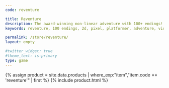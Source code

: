 ```yaml
---
code: reventure

title: Reventure
description: The award-winning non-linear adventure with 100+ endings!
keywords: reventure, 100 endings, 2d, pixel, platformer, adventure, videogame

permalink: /store/reventure/
layout: empty

#twitter_widget: true
#theme_text: is-primary
type: game
---
```


{% assign product = site.data.products | where_exp:"item","item.code == 'reventure'" | first %}
{% include product.html %}

